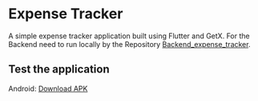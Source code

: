 # Expense Tracker

A simple expense tracker application built using Flutter and GetX.
For the Backend need to run locally by the Repository [Backend_expense_tracker](https://github.com/sing888/Backend_expense_tracker).

## Test the application
Android: [Download APK](https://github.com/sing888/expense_tracking/blob/main/app-release.apk)


